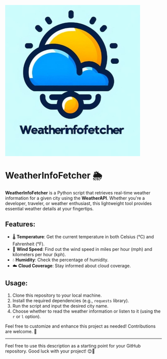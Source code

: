 ![weatherinfofetcher Logo](IMG_20240330_181931.jpg)
# WeatherInfoFetcher 🌦️

**WeatherInfoFetcher** is a Python script that retrieves real-time weather information for a given city using the **WeatherAPI**. Whether you're a developer, traveler, or weather enthusiast, this lightweight tool provides essential weather details at your fingertips.

## Features:
- 🌡️ **Temperature**: Get the current temperature in both Celsius (°C) and Fahrenheit (°F).
- 💨 **Wind Speed**: Find out the wind speed in miles per hour (mph) and kilometers per hour (kph).
- 💧 **Humidity**: Check the percentage of humidity.
- ☁️ **Cloud Coverage**: Stay informed about cloud coverage.

## Usage:
1. Clone this repository to your local machine.
2. Install the required dependencies (e.g., `requests` library).
3. Run the script and input the desired city name.
4. Choose whether to read the weather information or listen to it (using the `r` or `l` option).

Feel free to customize and enhance this project as needed! Contributions are welcome. 🚀

---

Feel free to use this description as a starting point for your GitHub repository. Good luck with your project! 😊🌟
